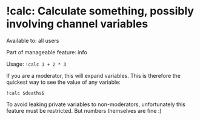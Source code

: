 # !calc: Calculate something, possibly involving channel variables

Available to: all users

Part of manageable feature: info

Usage: `!calc 1 + 2 * 3`

If you are a moderator, this will expand variables. This is therefore
the quickest way to see the value of any variable:

`!calc $deaths$`

To avoid leaking private variables to non-moderators, unfortunately
this feature must be restricted. But numbers themselves are fine :)

